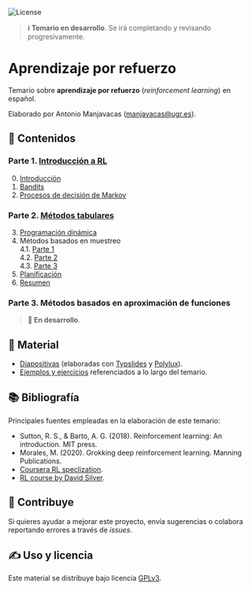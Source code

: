 ![License](https://img.shields.io/badge/license-GPLv3-blue)

> **ℹ️  Temario en desarrollo**. Se irá completando y revisando progresivamente.

# Aprendizaje por refuerzo

Temario sobre **aprendizaje por refuerzo** (_reinforcement learning_) en español.

Elaborado por Antonio Manjavacas ([manjavacas@ugr.es](mailto:manjavacas@ugr.es)).

## 📃 Contenidos

### Parte 1. [Introducción a RL](temario/parte-1/)

0. [Introducción](temario/parte-1/0-intro.pdf)
1. [Bandits](temario/parte-1/1-bandits.pdf)
2. [Procesos de decisión de Markov](temario/parte-1/2-mdp.pdf)

### Parte 2. [Métodos tabulares](temario/parte-2/)

3. [Programación dinámica](temario/parte-2/3-prog-din.pdf)
4. Métodos basados en muestreo\
    4.1. [Parte 1](temario/parte-2/4-muestreo-p1.pdf)\
    4.2. [Parte 2](temario/parte-2/4-muestreo-p2.pdf)\
    4.3. [Parte 3](temario/parte-2/4-muestreo-p3.pdf)
5. [Planificación](temario/parte-2/5-planificacion.pdf)
6. [Resumen](temario/parte-2/6-resumen.pdf)

### Parte 3. Métodos basados en aproximación de funciones

> **🚧  En desarrollo**.

## 📁 Material

- [Diapositivas](temario/) (elaboradas con [Typslides](https://github.com/manjavacas/typslides) y [Polylux](https://github.com/andreasKroepelin/polylux)).
- [Ejemplos y ejercicios](ejemplos/) referenciados a lo largo del temario.

## 📚 Bibliografía

Principales fuentes empleadas en la elaboración de este temario:

- Sutton, R. S., & Barto, A. G. (2018). Reinforcement learning: An introduction. MIT press.
- Morales, M. (2020). Grokking deep reinforcement learning. Manning Publications.
- [Coursera RL speclization](https://www.coursera.org/specializations/reinforcement-learning).
- [RL course by David Silver](https://www.youtube.com/watch?v=2pWv7GOvuf0&list=PLqYmG7hTraZDM-OYHWgPebj2MfCFzFObQ).

## 🚀 Contribuye 

Si quieres ayudar a mejorar este proyecto, envía sugerencias o colabora reportando errores a través de _issues_.

## ✍️ Uso y licencia

Este material se distribuye bajo licencia [GPLv3](LICENSE). 
